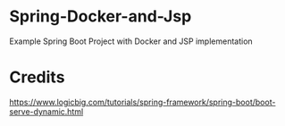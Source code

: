 # Spring-Docker-and-Jsp
Example Spring Boot Project with Docker and JSP implementation



# Credits
https://www.logicbig.com/tutorials/spring-framework/spring-boot/boot-serve-dynamic.html

